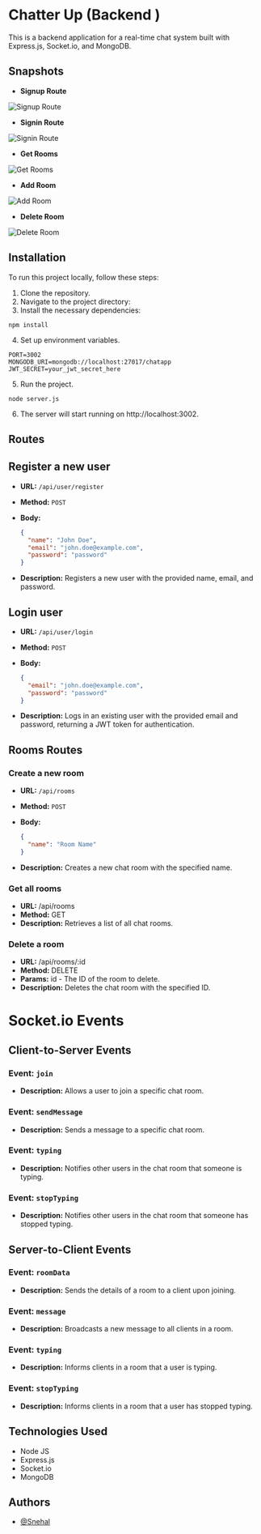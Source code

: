 # Chatter Up (Backend )

This is a backend application for a real-time chat system built with Express.js, Socket.io, and MongoDB.

## Snapshots

- **Signup Route**

![Signup Route](../backend/assets/Signup.png)

- **Signin Route**

![Signin Route](../backend/assets/Signin.png)

- **Get Rooms**

![Get Rooms](../backend/assets/Getrooms.png)

- **Add Room**

![Add Room](../backend/assets/AddRoom.png)

- **Delete Room**

![Delete Room](../backend/assets/DeleteRoom.png)

## Installation

To run this project locally, follow these steps:

1. Clone the repository.
2. Navigate to the project directory:
3. Install the necessary dependencies:

```
npm install
```

4. Set up environment variables.

```
PORT=3002
MONGODB_URI=mongodb://localhost:27017/chatapp
JWT_SECRET=your_jwt_secret_here

```

5. Run the project.

```
node server.js
```

6. The server will start running on http://localhost:3002.

## Routes

## Register a new user

- **URL:** `/api/user/register`
- **Method:** `POST`
- **Body:**

  ```json
  {
    "name": "John Doe",
    "email": "john.doe@example.com",
    "password": "password"
  }
  ```

- **Description:** Registers a new user with the provided name, email, and password.

## Login user

- **URL:** `/api/user/login`
- **Method:** `POST`
- **Body:**

  ```json
  {
    "email": "john.doe@example.com",
    "password": "password"
  }
  ```

- **Description:** Logs in an existing user with the provided email and password, returning a JWT token for authentication.

## Rooms Routes

### Create a new room

- **URL:** `/api/rooms`
- **Method:** `POST`
- **Body:**

  ```json
  {
    "name": "Room Name"
  }
  ```

- **Description:** Creates a new chat room with the specified name.

### Get all rooms

- **URL:** /api/rooms
- **Method:** GET
- **Description:** Retrieves a list of all chat rooms.

### Delete a room

- **URL:** /api/rooms/:id
- **Method:** DELETE
- **Params:** id - The ID of the room to delete.
- **Description:** Deletes the chat room with the specified ID.

# Socket.io Events

## Client-to-Server Events

### Event: `join`

- **Description:** Allows a user to join a specific chat room.

### Event: `sendMessage`

- **Description:** Sends a message to a specific chat room.

### Event: `typing`

- **Description:** Notifies other users in the chat room that someone is typing.

### Event: `stopTyping`

- **Description:** Notifies other users in the chat room that someone has stopped typing.

## Server-to-Client Events

### Event: `roomData`

- **Description:** Sends the details of a room to a client upon joining.

### Event: `message`

- **Description:** Broadcasts a new message to all clients in a room.

### Event: `typing`

- **Description:** Informs clients in a room that a user is typing.

### Event: `stopTyping`

- **Description:** Informs clients in a room that a user has stopped typing.

## Technologies Used

- Node JS
- Express.js
- Socket.io
- MongoDB

## Authors

- [@Snehal](https://github.com/Snehal-Salvi)
